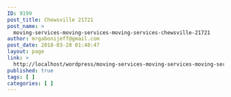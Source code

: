 ```yaml
---
ID: 9199
post_title: Chewsville 21721
post_name: >
  moving-services-moving-services-moving-services-chewsville-21721
author: mrgabonijeff@gmail.com
post_date: 2018-03-28 01:48:47
layout: page
link: >
  http://localhost/wordpress/moving-services-moving-services-moving-services-chewsville-21721/
published: true
tags: [ ]
categories: [ ]
---
```

